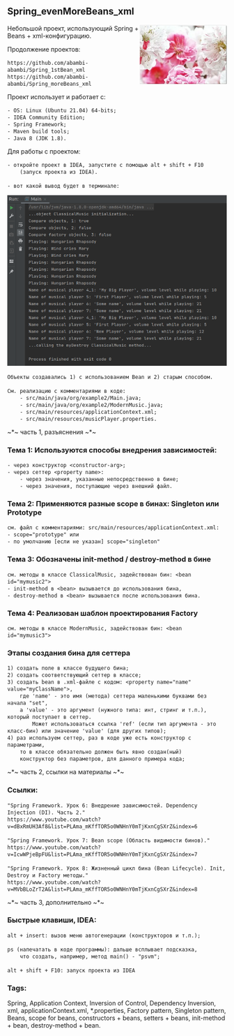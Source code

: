 ## Spring_evenMoreBeans_xml
<html><img src = "./docs/spring_2.png" width = "200px" align = "right"></html>

Небольшой проект, использующий Spring + Beans + xml-конфигурацию.

Продолжение проектов:

	https://github.com/abambi-abambi/Spring_1stBean_xml
	https://github.com/abambi-abambi/Spring_moreBeans_xml

Проект использует и работает с:

	- OS: Linux (Ubuntu 21.04) 64-bits;
	- IDEA Community Edition;
	- Spring Framework;
	- Maven build tools;
	- Java 8 (JDK 1.8).

Для работы с проектом:

	- откройте проект в IDEA, запустите с помощью alt + shift + F10
		(запуск проекта из IDEA).

	- вот какой вывод будет в терминале:

<html><img src = "./docs/result_2.png"></html>

	Объекты создавались 1) с использованием Bean и 2) старым способом.

	См. реализацию с комментариями в коде:
		- src/main/java/org/example2/Main.java;
		- src/main/java/org/example2/ModernMusic.java;
		- src/main/resources/applicationContext.xml;
		- src/main/resources/musicPlayer.properties.
		
~*~ часть 1, разъяснения ~*~

### Тема 1: Используются способы внедрения зависимостей:

	- через конструктор <constructor-arg>;
	- через сеттер <property name>:
		- через значения, указанные непосредственно в бине;
		- через значения, поступающие через внешний файл.

### Тема 2: Применяются разные scope в бинах: Singleton или Prototype

	см. файл с комментариями: src/main/resources/applicationContext.xml:
	- scope="prototype" или
	- по умолчанию [если не указан] scope="singleton"

### Тема 3: Обозначены init-method / destroy-method в бине

	см. методы в классе ClassicalMusic, задействован бин: <bean id="mymusic2">
	- init-method в <bean> вызывается до использования бина,
	- destroy-method в <bean> вызывается после использования бина.

### Тема 4: Реализован шаблон проектирования Factory

	см. методы в классе ModernMusic, задействован бин: <bean id="mymusic3">

### Этапы создания бина для сеттера

	1) создать поле в классе будущего бина;
	2) создать соответствующий сеттер в классе;
	3) создать bean в .xml-файле с кодом: <property name="name" value="myClassName">,
		где 'name' - это имя (метода) сеттера маленькими буквами без начала "set",
		а 'value' - это аргумент (нужного типа: инт, стринг и т.п.), который поступает в сеттер. 
			Может использоваться ссылка 'ref' (если тип аргумента - это класс-бин) или значение 'value' (для других типов);
	4) раз используем сеттер, раз в коде уже есть конструктор с параметрами,
		то в классе обязательно должен быть явно создан(ный)
		конструктор без параметров, для данного примера кода;

~*~ часть 2, ссылки на материалы ~*~

### Ссылки:

	"Spring Framework. Урок 6: Внедрение зависимостей. Dependency Injection (DI). Часть 2."
	https://www.youtube.com/watch?v=dBxRmUH3Af8&list=PLAma_mKffTOR5o0WNHnY0mTjKxnCgSXrZ&index=6

	"Spring Framework. Урок 7: Bean scope (Область видимости бинов)."
	https://www.youtube.com/watch?v=IcwWPjeBpFU&list=PLAma_mKffTOR5o0WNHnY0mTjKxnCgSXrZ&index=7

	"Spring Framework. Урок 8: Жизненный цикл бина (Bean Lifecycle). Init, Destroy и Factory методы."
	https://www.youtube.com/watch?v=MVbBLoZrT2A&list=PLAma_mKffTOR5o0WNHnY0mTjKxnCgSXrZ&index=8

~*~ часть 3, дополнительно ~*~

### Быстрые клавиши, IDEA:

	alt + insert: вызов меню автогенерации (конструкторов и т.п.);

	ps (напечатать в коде программы): дальше всплывает подсказка,
		что создать, например, метод main() - "psvm";

	alt + shift + F10: запуск проекта из IDEA

### Tags:
Spring, Application Context, Inversion of Control, Dependency Inversion, xml, applicationContext.xml, *.properties, Factory pattern, Singleton pattern, Beans, scope for beans, constructors + beans, setters + beans, init-method + bean, destroy-method + bean.
